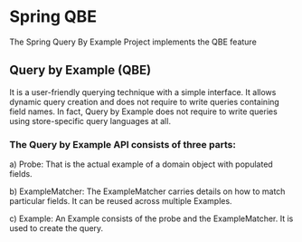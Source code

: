 # Spring QBE

The Spring Query By Example Project implements the QBE feature

## Query by Example (QBE)
It is a user-friendly querying technique with a simple interface. It allows dynamic query creation and does not require to write queries containing field names. In fact, Query by Example does not require to write queries using store-specific query languages at all.

### The Query by Example API consists of three parts:

a) Probe: That is the actual example of a domain object with populated fields.

b) ExampleMatcher: The ExampleMatcher carries details on how to match particular fields. It can be reused across multiple
 Examples.

c) Example: An Example consists of the probe and the ExampleMatcher. It is used to create the query.


